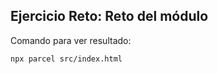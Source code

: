 ## Ejercicio Reto: Reto del módulo

Comando para ver resultado:

```bash
npx parcel src/index.html
```
